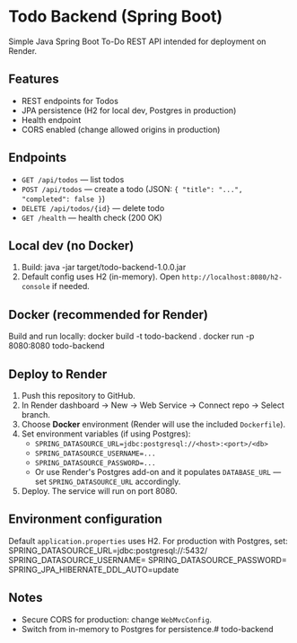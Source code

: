 # Todo Backend (Spring Boot)

Simple Java Spring Boot To-Do REST API intended for deployment on Render.

## Features
- REST endpoints for Todos
- JPA persistence (H2 for local dev, Postgres in production)
- Health endpoint
- CORS enabled (change allowed origins in production)

## Endpoints
- `GET /api/todos` — list todos
- `POST /api/todos` — create a todo (JSON: `{ "title": "...", "completed": false }`)
- `DELETE /api/todos/{id}` — delete todo
- `GET /health` — health check (200 OK)

## Local dev (no Docker)
1. Build:
java -jar target/todo-backend-1.0.0.jar
3. Default config uses H2 (in-memory). Open `http://localhost:8080/h2-console` if needed.

## Docker (recommended for Render)
Build and run locally:
docker build -t todo-backend .
docker run -p 8080:8080 todo-backend
## Deploy to Render
1. Push this repository to GitHub.
2. In Render dashboard -> New -> Web Service -> Connect repo -> Select branch.
3. Choose **Docker** environment (Render will use the included `Dockerfile`).
4. Set environment variables (if using Postgres):
   - `SPRING_DATASOURCE_URL=jdbc:postgresql://<host>:<port>/<db>`
   - `SPRING_DATASOURCE_USERNAME=...`
   - `SPRING_DATASOURCE_PASSWORD=...`
   - Or use Render's Postgres add-on and it populates `DATABASE_URL` — set `SPRING_DATASOURCE_URL` accordingly.
5. Deploy. The service will run on port 8080.

## Environment configuration
Default `application.properties` uses H2. For production with Postgres, set:
SPRING_DATASOURCE_URL=jdbc:postgresql://:5432/
SPRING_DATASOURCE_USERNAME=
SPRING_DATASOURCE_PASSWORD=
SPRING_JPA_HIBERNATE_DDL_AUTO=update
## Notes
- Secure CORS for production: change `WebMvcConfig`.
- Switch from in-memory to Postgres for persistence.# todo-backend

